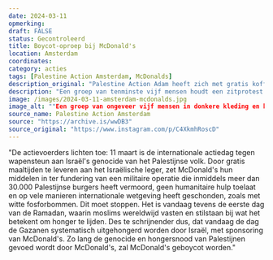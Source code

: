 ```yaml
---
date: 2024-03-11
opmerking: 
draft: FALSE
status: Gecontroleerd
title: Boycot-oproep bij McDonald's
location: Amsterdam
coordinates: 
category: acties
tags: [Palestine Action Amsterdam, McDonalds]
description_original: "Palestine Action Adam heeft zich met gratis koffie, Palestijnse vlaggen en protestborden gevestigd voor een filiaal van McDonald's op Damrak. Hiermee vragen zij met een vreedzame sit-in aandacht voor de Boycott, Divestment & Sanctions (BDS) beweging en de genocide in Gaza. MacDonald's leverde in oktober 2023 duizenden gratis maaltijden aan het Israëlische leger., , McDonald's en Israël, 11 maart is de internationale actiedag tegen wapensteun aan Israël's genocide van het Palestijnse volk. Door gratis maaltijden te leveren aan het Israëlische leger, zet McDonald's hun middelen in ter fundering van een militaire operatie die inmiddels meer dan 30.000 Palestijnse burgers heeft vermoord, geen humanitaire hulp toelaat en op vele manieren internationale wetgeving heeft geschonden, zoals met witte fosforbommen. Dit moet stoppen. Het is vandaag tevens de eerste dag van de Ramadan, waarin moslims wereldwijd vasten en stilstaan bij wat het betekent om honger te lijden. Des te schrijnender dus, dat vandaag de dag de Gazanen systematisch uitgehongerd worden door Israël, met sponsoring van McDonald's. Zo lang de genocide en hongersnood van Palestijnen gevoed wordt door McDonald's, zal McDonald's geboycot worden., , Boycott, Divestment & Sanctions, McDonald's is niet het enige bedrijf dat medeplichtig is in Israëls oorlogsmisdaden, zoals het illegaal bezetten van Palestijns gebied en het ontheemden en vermoorden van Palestijnse burgers. Organisaties zoals Booking.com, Burger King en HP zijn ieder op hun eigen manier medeplichtig aan de apartheidsstaat Israël, door maaltijden of technologie te leveren aan het Israëlische leger, of zelfs appartementen op illegaal bezet gebied te verhuren. Wij zullen iedere vorm van medeplichtigheid aan het Israëlische apartheidsregime blijven demonstreren, van zowel de Nederlandse staat als multinationale bedrijven."
description: "Een groep van tenminste vijf mensen houdt een zitprotest met gratis koffie, Palestijnse vlaggen en protestborden voor een filiaal van McDonald's op het Damrak, uit protest tegen McDonald's steun aan het leger van de zionistische bezetter."
image: /images/2024-03-11-amsterdam-mcdonalds.jpg
image_alt: ""Een groep van ongeveer vijf mensen in donkere kleding en keffiyeh staat op een regenachtige straat voor de gevel van een filiaal van McDonald's, naast hotel Neutraal. De mensen hebben tassen en flyers bij zich. Ook staat er een groot metalen vat. Twee personen hebben borden in hun handen. Op het ene bord staat (in het Engels): 'Jouw 'Blije Maaltijden' doden duizenden kinderen!', en op het andere bord staat een grote 'M' van het McDonald's logo, met daaronder het woord 'genocide'. De hoofden van de personen zijn digitaal onherkenbaar gemaakt.""
source_name: Palestine Action Amsterdam
source: "https://archive.is/wwDB3"
source_original: "https://www.instagram.com/p/C4XkmhRoscD"
---
```

"De actievoerders lichten toe: 11 maart is de internationale actiedag tegen wapensteun aan Israël's genocide van het Palestijnse volk. Door gratis maaltijden te leveren aan het Israëlische leger, zet McDonald's hun middelen in ter fundering van een militaire operatie die inmiddels meer dan 30.000 Palestijnse burgers heeft vermoord, geen humanitaire hulp toelaat en op vele manieren internationale wetgeving heeft geschonden, zoals met witte fosforbommen. Dit moet stoppen. Het is vandaag tevens de eerste dag van de Ramadan, waarin moslims wereldwijd vasten en stilstaan bij wat het betekent om honger te lijden. Des te schrijnender dus, dat vandaag de dag de Gazanen systematisch uitgehongerd worden door Israël, met sponsoring van McDonald's. Zo lang de genocide en hongersnood van Palestijnen gevoed wordt door McDonald's, zal McDonald's geboycot worden."